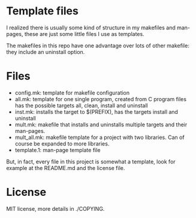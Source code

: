 Template files
==============

I realized there is usually some kind of structure
in my makefiles and man-pages, these are just some little
files I use as templates.

The makefiles in this repo have one advantage over lots of other makefile:
they include an uninstall option.

Files
=====

* config.mk: template for makefile configuration
*	all.mk: template for one single program, created from C
	program files has the possible targets all, clean,
	install and uninstall
*	inst.mk: installs the target to $(PREFIX), has the targets
	install and uninstall
*	mult.mk: makefile that installs and uninstalls multiple
	targets and their man-pages.
*	mult_all.mk: makefile template for a project with two
	libraries. Can of course be expanded to more libraries.
* template.1: man-page template file

But, in fact, every file in this project is somewhat a template,
look for example at the README.md and the license file.

License
=======

MIT license, more details in ./COPYING.
